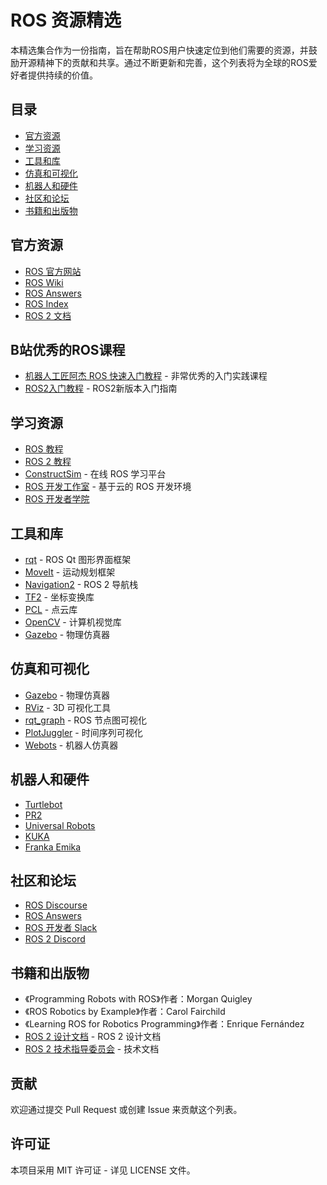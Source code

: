 # ROS 资源精选

本精选集合作为一份指南，旨在帮助ROS用户快速定位到他们需要的资源，并鼓励开源精神下的贡献和共享。通过不断更新和完善，这个列表将为全球的ROS爱好者提供持续的价值。

## 目录
- [官方资源](#官方资源)
- [学习资源](#学习资源)
- [工具和库](#工具和库)
- [仿真和可视化](#仿真和可视化)
- [机器人和硬件](#机器人和硬件)
- [社区和论坛](#社区和论坛)
- [书籍和出版物](#书籍和出版物)

## 官方资源
- [ROS 官方网站](https://www.ros.org/)
- [ROS Wiki](http://wiki.ros.org/)
- [ROS Answers](https://answers.ros.org/)
- [ROS Index](https://index.ros.org/)
- [ROS 2 文档](https://docs.ros.org/en/rolling/index.html)

## B站优秀的ROS课程
- [机器人工匠阿杰 ROS 快速入门教程](https://www.bilibili.com/video/BV1BP4y1o7pw/) - 非常优秀的入门实践课程
- [ROS2入门教程](https://www.bilibili.com/video/BV1Ci4y1L7ZZ) - ROS2新版本入门指南

## 学习资源
- [ROS 教程](http://wiki.ros.org/ROS/Tutorials)
- [ROS 2 教程](https://docs.ros.org/en/rolling/Tutorials.html)
- [ConstructSim](https://www.constructsim.com/) - 在线 ROS 学习平台
- [ROS 开发工作室](https://rds.theconstructsim.com/) - 基于云的 ROS 开发环境
- [ROS 开发者学院](https://www.theconstructsim.com/ros-academy-for-developers/)

## 工具和库
- [rqt](http://wiki.ros.org/rqt) - ROS Qt 图形界面框架
- [MoveIt](https://moveit.ros.org/) - 运动规划框架
- [Navigation2](https://navigation.ros.org/) - ROS 2 导航栈
- [TF2](http://wiki.ros.org/tf2) - 坐标变换库
- [PCL](http://wiki.ros.org/pcl_ros) - 点云库
- [OpenCV](http://wiki.ros.org/vision_opencv) - 计算机视觉库
- [Gazebo](http://gazebosim.org/) - 物理仿真器

## 仿真和可视化
- [Gazebo](http://gazebosim.org/) - 物理仿真器
- [RViz](http://wiki.ros.org/rviz) - 3D 可视化工具
- [rqt_graph](http://wiki.ros.org/rqt_graph) - ROS 节点图可视化
- [PlotJuggler](https://www.plotjuggler.io/) - 时间序列可视化
- [Webots](https://cyberbotics.com/) - 机器人仿真器

## 机器人和硬件
- [Turtlebot](https://www.turtlebot.com/)
- [PR2](http://wiki.ros.org/Robots/PR2)
- [Universal Robots](https://www.universal-robots.com/)
- [KUKA](https://www.kuka.com/)
- [Franka Emika](https://www.franka.de/)

## 社区和论坛
- [ROS Discourse](https://discourse.ros.org/)
- [ROS Answers](https://answers.ros.org/)
- [ROS 开发者 Slack](https://rosdevelopers.slack.com/)
- [ROS 2 Discord](https://discord.gg/ros)

## 书籍和出版物
- 《Programming Robots with ROS》作者：Morgan Quigley
- 《ROS Robotics by Example》作者：Carol Fairchild
- 《Learning ROS for Robotics Programming》作者：Enrique Fernández
- [ROS 2 设计文档](https://design.ros2.org/) - ROS 2 设计文档
- [ROS 2 技术指导委员会](https://ros.org/tsc/) - 技术文档

## 贡献
欢迎通过提交 Pull Request 或创建 Issue 来贡献这个列表。

## 许可证
本项目采用 MIT 许可证 - 详见 LICENSE 文件。
